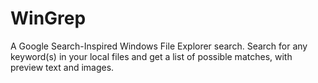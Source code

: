 # WinGrep
A Google Search-Inspired Windows File Explorer search.
Search for any keyword(s) in your local files and get a list of possible matches, with preview text and images. 